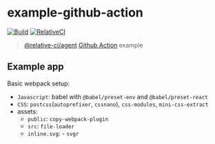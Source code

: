 # example-github-action

[![Build](https://github.com/relative-ci/example-github-action/actions/workflows/build.yaml/badge.svg)](https://github.com/relative-ci/example-github-action/actions/workflows/build.yaml)
[![RelativeCI](https://badges.relative-ci.com/badges/WlBer9l4ubfYdd628kB6?branch=master)](https://app.relative-ci.com/projects/WlBer9l4ubfYdd628kB6)

> [@relative-ci/agent](https://github.com/relative-ci/agent) [Github Action](https://github.com/features/actions) example


## Example app

Basic webpack setup:
- `Javascript`: babel with `@babel/preset-env` and `@babel/preset-react`
- `CSS`: `postcss`(`autoprefixer`, `cssnano`), `css-modules`, `mini-css-extract`
- assets:
  - `public`: `copy-webpack-plugin`
  - `src`: `file-loader`
  - `inline.svg`: - `svgr`
